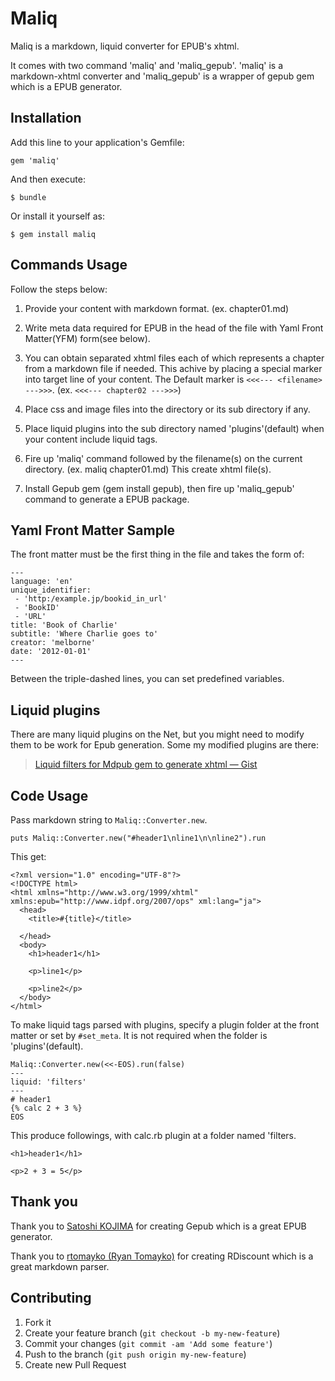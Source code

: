 # Maliq

Maliq is a markdown, liquid converter for EPUB's xhtml.

It comes with two command 'maliq' and 'maliq\_gepub'. 'maliq' is a markdown-xhtml converter and 'maliq\_gepub' is a wrapper of gepub gem which is a EPUB generator.

## Installation

Add this line to your application's Gemfile:

    gem 'maliq'

And then execute:

    $ bundle

Or install it yourself as:

    $ gem install maliq

## Commands Usage

Follow the steps below:

1. Provide your content with markdown format. (ex. chapter01.md)

2. Write meta data required for EPUB in the head of the file with Yaml Front Matter(YFM) form(see below).

3. You can obtain separated xhtml files each of which represents a chapter from a markdown file if needed. This achive by placing a special marker into target line of your content. The Default marker is `<<<--- <filename> --->>>`. (ex. `<<<--- chapter02 --->>>`)

4. Place css and image files into the directory or its sub directory if any.

5. Place liquid plugins into the sub directory named 'plugins'(default) when your content include liquid tags.

6. Fire up 'maliq' command followed by the filename(s) on the current directory. (ex. maliq chapter01.md) This create xhtml file(s).

7. Install Gepub gem (gem install gepub), then fire up 'maliq_gepub' command to generate a EPUB package.

## Yaml Front Matter Sample
The front matter must be the first thing in the file and takes the form of:

    ---
    language: 'en'
    unique_identifier:
     - 'http:/example.jp/bookid_in_url'
     - 'BookID'
     - 'URL'
    title: 'Book of Charlie'
    subtitle: 'Where Charlie goes to'
    creator: 'melborne'
    date: '2012-01-01'
    ---

Between the triple-dashed lines, you can set predefined variables.

## Liquid plugins
There are many liquid plugins on the Net, but you might need to modify them to be work for Epub generation. Some my modified plugins are there:

> [Liquid filters for Mdpub gem to generate xhtml — Gist](https://gist.github.com/4134497 'Liquid filters for Mdpub gem to generate xhtml — Gist')


## Code Usage

Pass markdown string to `Maliq::Converter.new`.

    puts Maliq::Converter.new("#header1\nline1\n\nline2").run

This get:

    <?xml version="1.0" encoding="UTF-8"?>
    <!DOCTYPE html>
    <html xmlns="http://www.w3.org/1999/xhtml" xmlns:epub="http://www.idpf.org/2007/ops" xml:lang="ja">
      <head>
        <title>#{title}</title>
        
      </head>
      <body>
        <h1>header1</h1>

        <p>line1</p>

        <p>line2</p>
      </body>
    </html>

To make liquid tags parsed with plugins, specify a plugin folder at the front matter or set by `#set_meta`. It is not required when the folder is 'plugins'(default).

    Maliq::Converter.new(<<-EOS).run(false)
    ---
    liquid: 'filters'
    ---
    # header1
    {% calc 2 + 3 %}
    EOS

This produce followings, with calc.rb plugin at a folder named 'filters.

    <h1>header1</h1>

    <p>2 + 3 = 5</p>


## Thank you

Thank you to [Satoshi KOJIMA](https://github.com/skoji) for creating Gepub which is a great EPUB generator.

Thank you to [rtomayko (Ryan Tomayko)](https://github.com/rtomayko) for creating RDiscount which is a great markdown parser.

## Contributing

1. Fork it
2. Create your feature branch (`git checkout -b my-new-feature`)
3. Commit your changes (`git commit -am 'Add some feature'`)
4. Push to the branch (`git push origin my-new-feature`)
5. Create new Pull Request
